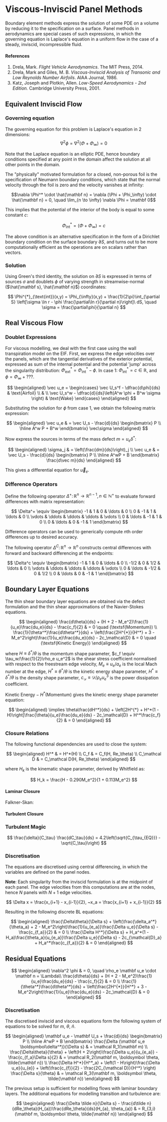 # Viscous-Inviscid Panel Methods

Boundary element methods express the solution of some PDE on a volume by reducing it to the specification on a surface. Panel methods in aerodynamics are special cases of such expressions, in which the governing equation is Laplace's equation in a uniform flow in the case of a steady, inviscid, incompressible fluid.

#### References

1. Drela, Mark. _Flight Vehicle Aerodynamics_. The MIT Press, 2014.
2. Drela, Mark and Giles, M. B. _Viscous-Inviscid Analysis of Transonic and Low Reynolds Number Airfoils_. AIAA Journal, 1986.
3. Katz, Joseph and Plotkin, Allen. _Low-Speed Aerodynamics - 2nd Edition._ Cambridge University Press, 2001.

## Equivalent Inviscid Flow

### Governing equation

The governing equation for this problem is Laplace's equation in 2 dimensions:
$$ \nabla^2 \phi = \nabla^2\left(\Phi + \Phi_\infty\right) = 0 $$

Note that the Laplace equation is an elliptic PDE, hence boundary conditions specified at any point in the domain affect the solution at all other points in the domain.

The "physically" motivated formulation for a closed, non-porous foil is the specification of Neumann boundary conditions, which state that the normal velocity through the foil is zero and the velocity vanishes at infinity:

$$\nabla \Phi^* \cdot \hat{\mathbf n} = \nabla (\Phi + \Phi_\infty) \cdot \hat{\mathbf n} = 0, \quad \lim_{n \to \infty} \nabla \Phi = \mathbf 0$$

This implies that the potential of the interior of the body is equal to some constant $c$:

$$ \Phi_\text{int}^* = (\Phi + \Phi_\infty) = c$$

The above condition is an alternative specification in the form of a Dirichlet boundary condition on the surface boundary $\partial S$, and turns out to be more computationally efficient as the operations are on scalars rather than vectors.

### Solution

Using Green's third identity, the solution on $\partial S$ is expressed in terms of sources $\sigma$ and doublets $\phi$ of varying strength in streamwise-normal ($\hat{\mathbf s}, \hat{\mathbf n}$) coordinates: 

$$ \Phi^{*}_{\text{int}}(x,y) = \Phi_{\infty}(x,y) + \frac{1}{2\pi}\int_{\partial S} \left[\sigma \ln r - \phi \frac{\partial\ln r}{\partial n}\right]\ dS, \quad \sigma = \frac{\partial\phi}{\partial n} $$

## Real Viscous Flow

### Doublet Expressions

For viscous modelling, we deal with the first case using the wall transpiration model on the EIF. First, we express the edge velocities over the panels, which are the tangential derivatives of the exterior potential, expressed as sum of the internal potential and the potential 'jump' across the singularity distribution: $\Phi^{*}_\text{ext} = \Phi^{*}_\text{int} - \phi$. In case 1: $\Phi^{*}_\text{int} = c \in \mathbb R$, and $\phi = \Phi_{\infty} +???$.

$$ 
\begin{aligned} 
   \vec u_e = 
   \begin{cases} 
      \vec U_s^f - \dfrac{d\phi}{ds} & \text{Airfoil} \\ 
      & \\ 
      \vec U_s^w - \dfrac{d}{ds}\left(A^w \phi + B^w \sigma \right) & \text{Wake} 
   \end{cases} 
\end{aligned} 
$$

Substituting the solution for $\phi$ from case 1, we obtain the following matrix expression:

$$
\begin{aligned}
    \vec u_e & = \vec U_s - \frac{d}{ds} 
    \begin{bmatrix} P \\ 
          \hline A^w P + B^w
    \end{bmatrix} 
    \vec\sigma
\end{aligned}
$$

Now express the sources in terms of the mass defect $m = u_e\delta^*$: 

$$
\begin{aligned}
\sigma_j & = \left(\frac{dm}{ds}\right)_j \\ 
\vec u_e & = \vec U_s - \frac{d}{ds}
    \begin{bmatrix}
        P \\ 
        \hline A^wP + B 
    \end{bmatrix}
    \frac{d\vec m}{ds}
\end{aligned}
$$

This gives a differential equation for $\vec u_e$.

### Difference Operators

Define the following operator $\Delta^+\colon \mathbb R^n \to \mathbb R^{n-1}, n \in \mathbb N^+$ to evaluate forward differences with matrix representation:

$$ 
\Delta^+ \equiv 
\begin{bmatrix} 
-1 & 1 & 0 & \ldots & 0 \\ 
0 & -1 & 1 & \ldots & 0 \\ 
\vdots & \ddots & \ddots & \ddots & \vdots \\ 
0 & \ldots & -1 & 1 & 0 \\ 
0 & \ldots & 0 & -1 & 1 
\end{bmatrix} 
$$

Difference operators can be used to generically compute $n$th order differences up to desired accuracy.

The following operator $\Delta^C\colon \mathbb R^n \to \mathbb R^n$ constructs central differences with forward and backward differencing at the endpoints:

$$
\Delta^c \equiv
\begin{bmatrix}
  -1 & 1 & 0 & \ldots & 0 \\ 
  -1/2 & 0 & 1/2 & \ldots & 0 \\ 
  \vdots & \ddots & \ddots & \ddots & \vdots \\ 
  0 & \ldots & -1/2 & 0 & 1/2 \\ 
  0 & \ldots & 0 & -1 & 1
\end{bmatrix}
$$

## Boundary Layer Equations

The thin shear boundary layer equations are obtained via the defect formulation and the thin shear approximations of the Navier-Stokes equations.

$$ 
\begin{aligned} 
   \frac{d\theta}{ds} + (H + 2 - M_e^2)\frac{1}{u_e}\frac{du_e}{ds} - \frac{c_f}{2} & = 0 \quad (\textsf{Momentum}) \\ 
   \frac{1}{\theta^*}\frac{d\theta^*}{ds} + \left(\frac{2H^{*}}{H^*} + 3 - M_e^2\right)\frac{1}{u_e}\frac{du_e}{ds} - 2c_\mathcal{D} & = 0 \quad (\textsf{Kinetic Energy})
\end{aligned}
$$

where $H\equiv \delta^*/\theta$ is the momentum shape parameter, $c_f \equiv \tau_w/\frac{1}{2}\rho_e u_e^2$ is the shear stress coefficient normalised with respect to the freestream edge velocity, $M_e \equiv u_e/a_e$ is the local Mach number at the edge, $H^* \equiv \theta^*/\theta$ is the kinetic energy shape parameter, $H^{*} \equiv \delta^{*}/\theta$ is the density shape parameter, $c_\mathcal D \equiv \mathcal D / \rho_e u_e^3$ is the power dissipation coefficient.

$\textsf{Kinetic Energy} - H^*(\textsf{Momentum})$ gives the kinetic energy shape parameter equation:

$$
\begin{aligned}
 \implies \theta\frac{dH^*}{ds} + \left[2H^{*} + H^*(1 - H)\right]\frac{\theta}{u_e}\frac{du_e}{ds} - 2c_\mathcal{D} + H^*\frac{c_f}{2} & = 0
\end{aligned}
$$

### Closure Relations

The following functional dependencies are used to close the system:

$$
\begin{aligned}
    H^* & = H^*(H) \\ 
    C_f & = C_f(H, Re_\theta) \\ 
    C_\mathcal D & = C_\mathcal D(H, Re_\theta)
\end{aligned}
$$

where $H_k$ is the kinematic shape parameter, derived by Whitfield as:

$$ H_k = \frac{H - 0.290M_e^2}{1 + 0.113M_e^2} $$


#### Laminar Closure

Falkner-Skan:

#### Turbulent Closure

### Turbulent Magic

$$ \frac{\delta}{C_\tau} \frac{dC_\tau}{ds} = 4.2\left(\sqrt{C_{\tau_{EQ}}} - \sqrt{C_\tau}\right) $$


### Discretisation

The equations are discretised using central differencing, in which the variables are defined on the panel nodes. 

**Note**: Each singularity from the inviscid formulation is at the midpoint of each panel. The edge velocities from this computations are at the nodes, hence $N$ panels with $N+1$ edge velocities.

$$ \Delta x = \frac{x_{i+1} - x_{i-1}}{2}, ~x_a = \frac{x_{i+1} + x_{i-1}}{2} $$

Resulting in the following discrete BL equations:

$$
\begin{aligned}
    \frac{\Delta\theta}{\Delta s} + \left(\frac{\delta_a^*}{\theta_a} + 2 - M_e^2\right)\frac{1}{u_{e_a}}\frac{\Delta u_e}{\Delta s} - \frac{c_{f_a}}{2} & = 0 \\ 
    \frac{\Delta H^*}{\Delta s} + H_a^*(1 - H_a)\frac{\theta_a}{u_{e_a}}\frac{\Delta u_e}{\Delta s} - 2c_{\mathcal{D}_a} + H_a^*\frac{c_{f_a}}{2} & = 0
\end{aligned}
$$

## Residual Equations

$$ 
\begin{aligned}
    \nabla^2 \phi & = 0, \quad \rho_e \mathbf u_e \cdot \mathbf n = \Lambda\\ 
    \frac{d\theta}{ds} + (H + 2 - M_e^2)\frac{1}{u_e}\frac{du_e}{ds} - \frac{c_f}{2} & = 0 \\ 
       \frac{1}{\theta^*}\frac{d\theta^*}{ds} + \left(\frac{2H^{*}}{H^*} + 3 - M_e^2\right)\frac{1}{u_e}\frac{du_e}{ds} - 2c_\mathcal{D} & = 0
\end{aligned}
$$


### Discretisation

The discretised inviscid and viscous equations form the following system of equations to be solved for $m,~\theta,~\tilde n$.

$$
\begin{aligned} 
    \mathbf u_e - \mathbf U_s + \frac{d}{ds}
    \begin{bmatrix} 
        P \\ 
        \hline A^wP + B 
    \end{bmatrix} \frac{\Delta (\mathbf u_e \boldsymbol\delta^*)}{\Delta s} & = \mathcal R_1(\mathbf m) \\ 
    \frac{\Delta\theta}{\theta} + \left(H + 2\right)\frac{\Delta u_e}{u_{e_a}} - \frac{c_{f_a}\Delta s}{2} & = \mathcal R_2(\mathbf m, \boldsymbol \theta, \tilde{\mathbf n}) \\ 
    \frac{\Delta H^*}{H^*_a} + \left(1 - H\right)\frac{\Delta u_e}{u_{e}} + \left(\frac{c_{f}}{2} - \frac{2C_{\mathcal D}}{H^*} \right) \frac{\Delta s}{\theta} & = \mathcal R_3(\mathbf m, \boldsymbol \theta, \tilde{\mathbf n})
\end{aligned}
$$

The previous setup is sufficient for modelling flows with laminar boundary layers. The additional equations for modelling transition and turbulence are:

$$
\begin{aligned}
    \frac{\Delta \tilde n}{\Delta s} - \frac{d\tilde n}{dRe_\theta}(H_{a})\frac{dRe_\theta}{ds}(H_{a}, \theta_{a}) & = R_{3,i}(\mathbf m, \boldsymbol \theta, \tilde{\mathbf n})
\end{aligned}
$$